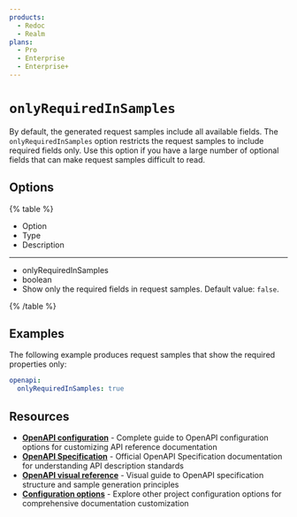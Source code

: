 ```yaml
---
products:
  - Redoc
  - Realm
plans:
  - Pro
  - Enterprise
  - Enterprise+
---
```

# `onlyRequiredInSamples`

By default, the generated request samples include all available fields.
The `onlyRequiredInSamples` option restricts the request samples to include required fields only.
Use this option if you have a large number of optional fields that can make request samples difficult to read.

## Options

{% table %}

- Option
- Type
- Description

---

- onlyRequiredInSamples
- boolean
- Show only the required fields in request samples.
  Default value: `false`.

{% /table %}

## Examples

The following example produces request samples that show the required properties only:

```yaml {% title="redocly.yaml" %}
openapi:
  onlyRequiredInSamples: true
```

## Resources

- **[OpenAPI configuration](./index.md)** - Complete guide to OpenAPI configuration options for customizing API reference documentation
- **[OpenAPI Specification](https://spec.openapis.org/oas/latest.html)** - Official OpenAPI Specification documentation for understanding API description standards
- **[OpenAPI visual reference](https://redocly.com/learn/openapi/openapi-visual-reference)** - Visual guide to OpenAPI specification structure and sample generation principles
- **[Configuration options](../index.md)** - Explore other project configuration options for comprehensive documentation customization
